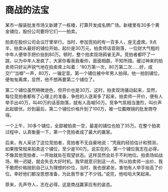 # 商战的法宝

某市一服装批发市场又新建了一栋楼，打算开发成名牌广场。新楼里有30多个黄金铺位，股份公司要将它们一一拍卖。 

拍卖在股份公司会议厅里举行。当时，参加竞拍的有一百多人，座无虚席。9点半，拍卖从最好的铺位开始，起价是30万元，拍卖师话音刚落，一位财大气粗的中年人便举手把价抬到80万。顿时，整个拍卖现场鸦雀无声。竞拍者都吓了一跳，以为中年人发疯了，大家你看我我看你，面面相觑，不知所措。缓过神来的拍卖师只好尖声锐气地在拍卖席上叫着：“80万第一次，80万第二次……好，成交!”“当啷”一声，80万，一锤定音。第一个铺位被中年男人拍得。他一拍到铺位，便匆匆离席，显然，他不想再要第二个铺位了。 

第二个铺位虽然稍微逊色，但开价也是30万。这时，拍卖现场骚动起来，显然，每位竞拍者都有了心理上的准备，争抢的人逐渐多了起来，拍卖师一开价，便有人举手出40万，叫40万的话音刚落，就有人高喊50万。竞争气氛相当激烈，叫价声此起彼伏。炒到最后，第二个铺位价格升到了100万，被一位戴眼镜的批发商夺得。 

一个上午，30多个铺位，全部被拍卖一空，最差的铺位也拍了35万。在整个拍卖过程中，认真衡量一下，第一个竞拍者成了最大的赢家。 

后来，有人采访了这位竞拍者，竞拍者不无自豪地说：“凭我的经验估计和预测，如果按常规来拍卖这个铺位，至少是100万。说实在的，第一个铺位我志在必得，不像其他竞拍者，一开始就处在观望状态。这样显然会处于不利地位。拍卖场如战场，稍一迟疑，就会失去大好时机。我早就意识到这一点。所以拍卖师一出价，我干脆把价格抛到自己认为理想的价位，当时，我也很紧张，害怕有人举手抬高了价位。幸好他们都没思想准备，为此我节省了不少钱。”说完，他哈哈大笑起来。 

原来，先声夺人，志在必得，这是商战赢家应有的姿态。
 